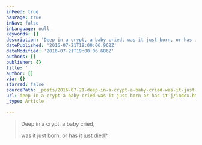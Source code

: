 ```yaml
---
inFeed: true
hasPage: true
inNav: false
inLanguage: null
keywords: []
description: 'Deep in a crypt, a baby cried, was it just born, or has it just died?'
datePublished: '2016-07-21T19:00:06.962Z'
dateModified: '2016-07-21T19:00:06.686Z'
authors: []
publisher: {}
title: ''
author: []
via: {}
starred: false
sourcePath: _posts/2016-07-21-deep-in-a-crypt-a-baby-cried-was-it-just-born-or-has-it-j.md
url: deep-in-a-crypt-a-baby-cried-was-it-just-born-or-has-it-j/index.html
_type: Article

---
```

> Deep in a crypt, a baby cried, 
> 
> was it just born, or has it just died?